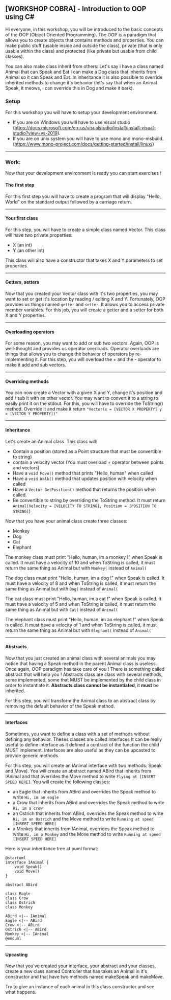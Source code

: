## [WORKSHOP COBRA] - Introduction to OOP using C#
Hi everyone, in this workshop, you will be introduced to the basic concepts of the OOP (Object Oriented Programming).
The OOP is a paradigm that allows you to create objects that contains methods and properties.
You can make public stuff (usable inside and outside the class), private (that is only usable within the class) and
protected (like private but usable from child classes).

You can also make class inherit from others:
Let's say i have a class named Animal that can Speak and Eat
I can make a Dog class that inherits from Animal so it can Speak and Eat.
In inheritance it is also possible to override inherited methods to change it's behavior
(let's say that when an Animal Speak, it meows, i can override this in Dog and make it bark).

### Setup
For this workshop you will have to setup your development environment.

- If you are on Windows you will have to use visual studio (https://docs.microsoft.com/en-us/visualstudio/install/install-visual-studio?view=vs-2019).
- If you are on unix system you will have to use mono and mono-msbuild. (https://www.mono-project.com/docs/getting-started/install/linux/)
---
### Work:
Now that your development environment is ready you can start exercises !

#### The first step
For this first step you will have to create a program that will display "Hello, World" on the standard output followed by a carriage return.

---

#### Your first class
For this step, you will have to create a simple class named Vector. This class will have two private properties:
 - X (an int)
 - Y (an other int)

This class will also have a constructor that takes X and Y parameters to set properties.

---

#### Getters, setters
Now that you created your Vector class with it's two properties, you may want to set or get it's location by reading / editing X and Y.
Fortunately, OOP provides us things named `getter` and `setter`. It allows you to access private member variables. 
For this job, you will create a getter and a setter for both X and Y properties.

---

#### Overloading operators
For some reason, you may want to add or sub two vectors. Again, OOP is well-thought and provides us operator overloads.
Operator overloads are things that allows you to change the behavior of operators by re-implementing it.
For this step, you will overload the + and the - operator to make it add and sub vectors.

---

#### Overriding methods
You can now create a Vector with a given X and Y, change it's position and add / sub it with an other vector.
You may want to convert it to a string to easily print it on the stdout.
For this, you will have to override the ToString() method.
Override it and make it return `"Vector(x = [VECTOR X PROPERTY] y = [VECTOR Y PROPERTY])"`

---

#### Inheritance
Let's create an Animal class. This class will:
 - Contain a position (stored as a Point structure that must be convertible to string)
 - contain a velocity vector (You must overload + operator between points and vectors)
 - Have a `void Move()` method that prints "Hello, human" when called
 - Have a `void Walk()` method that updates position with velocity when called
 - Have a `Vector GetPosition()` method that returns the position when called.
 - Be convertible to string by overriding the ToString method. It must return `Animal(Velocity = [VELOCITY TO STRING], Position = [POSITION TO STRING]`)

Now that you have your animal class create three classes:
 - Monkey
 - Dog
 - Cat
 - Elephant

The monkey class must print "Hello, human, im a monkey !" when Speak is called. It must have a velocity of 10 and when ToString is called,
it must return the same thing as Animal but with `Monkey(` instead of `Animal(`

The dog class must print "Hello, human, im a dog !" when Speak is called. It must have a velocity of 8 and when ToString is called,
it must return the same thing as Animal but with `Dog(` instead of `Animal(`

The cat class must print "Hello, human, im a cat !" when Speak is called. It must have a velocity of 5 and when ToString is called,
it must return the same thing as Animal but with `Cat(` instead of `Animal(`

The elephant class must print "Hello, human, im an elephant !" when Speak is called. It must have a velocity of 1 and when ToString is called,
it must return the same thing as Animal but with `Elephant(` instead of `Animal(`

---

#### Abstracts
Now that you just created an animal class with several animals you may notice that having a Speak method in the parent Animal class
is useless. Once again, OOP paradigm has take care of you ! There is something called abstract that will help you !
Abstracts class are class with several methods, some implemented, some that MUST be implemented by the child class in order to instantiate it.
**Abstracts class cannot be instantiated**, it **must** be inherited.

For this step, you will transform the Animal class to an abstract class by removing the default behavior of the Speak method.

---

#### Interfaces

Sometimes, you want to define a class with a set of methods without defining any behavior. Theses classes are called Interfaces
It can be really useful to define interface as it defined a contract of the function the child MUST implement. Interfaces are also useful
as they can be upcasted to provide generic methods.

For this step, you will create an IAnimal interface with two methods: Speak and Move).
You will create an abstract named ABird that inherits from IAnimal and that overrides the Move method to write `Flying at [INSERT SPEED HERE]`.
You will create the following classes:
 - an Eagle that inherits from ABird and overrides the Speak method to write `Hi, im an eagle`
 - a Crow that inherits from ABird and overrides the Speak method to write `Hi, im a crow`
 - an Ostrich that inherits from ABird, overrides the Speak method to write `Hi, im an Ostrich` and the Move method to write `Running at speed [INSERT SPEED HERE]`
 - a Monkey that inherits from IAnimal, overrides the Speak method to write `Hi, im a Monkey` and the Move method to write `Running at speed [INSERT SPEED HERE]`

Here is your inheritance tree at puml format:

```puml
@startuml
interface IAnimal {
    void Speak()
    void Move()
}

abstract ABird

class Eagle
class Crow
class Ostrich
class Monkey

ABird <|-- IAnimal
Eagle <|-- ABird
Crow <|-- ABird
Ostrich <|-- ABird
Monkey <|-- IAnimal
@enduml
```

---

#### Upcasting

Now that you've created your interface, your abstract and your classes, create a new class named Controller that has takes an Animal
in it's constructor and that have two methods named makeSpeak and makeMove.

Try to give an instance of each animal in this class constructor and see what happens.
